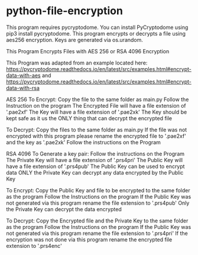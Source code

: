 # python-file-encryption
This program requires pycryptodome.
You can install PyCryptodome using pip3 install pycryptodome.
This program encrypts or decrypts a file using aes256 encryption.
Keys are generated via os.urandom.

This Program Encrypts Files with AES 256 or RSA 4096 Encryption

This Program was adapted from an example located here: https://pycryptodome.readthedocs.io/en/latest/src/examples.html#encrypt-data-with-aes and https://pycryptodome.readthedocs.io/en/latest/src/examples.html#encrypt-data-with-rsa

AES 256
To Encrypt:
Copy the file to the same folder as main.py
Follow the Instruction on the program 
The Encrypted File will have a file extension of '.pae2xf'
The Key will have a file extension of '.pae2xk'
The Key should be kept safe as it us the ONLY thing that can decrypt the encrypted file

To Decrypt:
Copy the files to the same folder as main.py
If the file was not encrypted with this program please rename the encrypted file to '.pae2xf' and the key as '.pae2xk'
Follow the instructions on the Program

RSA 4096
To Generate a key pair:
Follow the instructions on the Program 
The Private Key will have a file extension of '.prs4pri'
The Public Key will have a file extension of '.prs4pub'
The Public Key can be used to encrypt data 
ONLY the Private Key can decrypt any data encrypted by the Public Key

To Encrypt:
Copy the Public Key and file to be encrypted to the same folder as the program
Follow the Instructions on the program
If the Public Key was not generated via this program rename the file extension to '.prs4pub'
Only the Private Key can decrypt the data encrypted 

To Decrypt:
Copy the Encrypted file and the Private Key to the same folder as the program
Follow the Instructions on the program 
If the Public Key was not generated via this program rename the file extension to '.prs4pri'
If the encryption was not done via this program rename the encrypted file extension to '.prs4enc'
